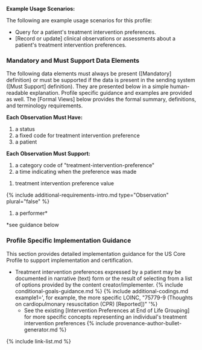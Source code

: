 

**Example Usage Scenarios:**

The following are example usage scenarios for this profile:

-  Query for a patient's treatment intervention preferences.
-  [Record or update] clinical observations or assessments about a patient's treatment intervention preferences.

### Mandatory and Must Support Data Elements

The following data elements must always be present ([Mandatory] definition) or must be supported if the data is present in the sending system ([Must Support] definition). They are presented below in a simple human-readable explanation. Profile specific guidance and examples are provided as well. The [Formal Views] below provides the formal summary, definitions, and terminology requirements.

**Each Observation Must Have:**

1. a status
2. a fixed code for treatment intervention preference
3. a patient

**Each Observation Must Support:**

1. a category code of "treatment-intervention-preference"
2. a time indicating when the preference was made
<!-- 3. who reported the preference -->
1. treatment intervention preference value

{% include additional-requirements-intro.md type="Observation" plural="false" %}

1. a performer*

*see guidance below
  
### Profile Specific Implementation Guidance

This section provides detailed implementation guidance for the US Core Profile to support implementation and certification.

- Treatment intervention preferences expressed by a patient may be documented in narrative (text) form or the result of selecting from a list of options provided by the content creator/implementer.
{% include conditional-goals-guidance.md %}
{% include additional-codings.md example1=', for example, the more specific LOINC, "75779-9 (Thoughts on cardiopulmonary resuscitation (CPR) [Reported])"  '%}
  - See the existing [Intervention Preferences at End of Life Grouping] for more specific concepts representing an individual's treatment intervention preferences
{% include provenance-author-bullet-generator.md %}

{% include link-list.md %}
